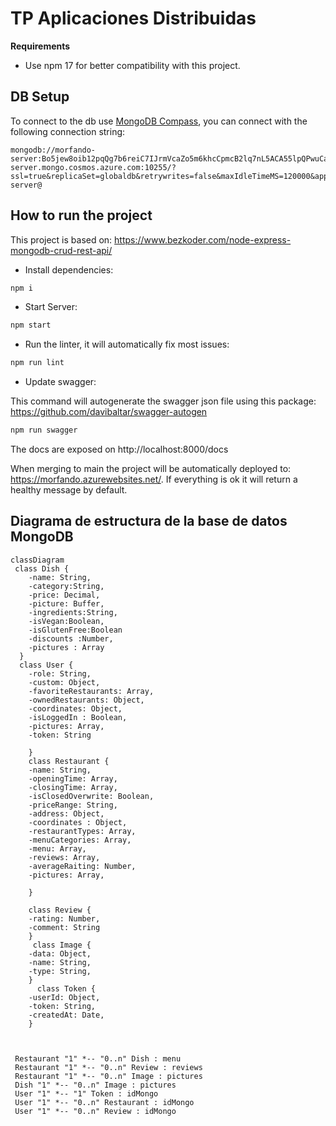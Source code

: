 # TP Aplicaciones Distribuidas

**Requirements**

- Use npm 17 for better compatibility with this project.

## DB Setup

To connect to the db use [MongoDB Compass](https://www.mongodb.com/try/download/compass), you can connect with the following connection string:

```
mongodb://morfando-server:Bo5jew8oib12pqQg7b6reiC7IJrmVcaZo5m6khcCpmcB2lq7nL5ACA55lpQPwuCaiWty1TotfVv5n7dS4Ek9Lw==@morfando-server.mongo.cosmos.azure.com:10255/?ssl=true&replicaSet=globaldb&retrywrites=false&maxIdleTimeMS=120000&appName=@morfando-server@
```

## How to run the project

This project is based on: https://www.bezkoder.com/node-express-mongodb-crud-rest-api/

- Install dependencies:

```bash
npm i
```

- Start Server:

```bash
npm start
```

- Run the linter, it will automatically fix most issues:

```bash
npm run lint 
```

- Update swagger:

This command will autogenerate the swagger json file using this package: https://github.com/davibaltar/swagger-autogen

```bash
npm run swagger
```

The docs are exposed on http://localhost:8000/docs

When merging to main the project will be automatically deployed to: https://morfando.azurewebsites.net/. If everything is ok it will return a healthy message by default.

## Diagrama de estructura de la base de datos MongoDB

```mermaid
classDiagram
 class Dish {
    -name: String,
    -category:String,
    -price: Decimal,
    -picture: Buffer,
    -ingredients:String,
    -isVegan:Boolean,
    -isGlutenFree:Boolean
    -discounts :Number,
    -pictures : Array
  }
  class User {
    -role: String,
    -custom: Object,
    -favoriteRestaurants: Array,
    -ownedRestaurants: Object,
    -coordinates: Object,
    -isLoggedIn : Boolean,
    -pictures: Array,
    -token: String
   
    }
    class Restaurant {
    -name: String,
    -openingTime: Array,
    -closingTime: Array,
    -isClosedOverwrite: Boolean,
    -priceRange: String,
    -address: Object,
    -coordinates : Object,
    -restaurantTypes: Array,
    -menuCategories: Array,
    -menu: Array,
    -reviews: Array,
    -averageRaiting: Number,
    -pictures: Array,
    
    }
    
    class Review {
    -rating: Number,
    -comment: String
    }
     class Image {
    -data: Object,
    -name: String,
    -type: String,
    }
      class Token {
    -userId: Object,
    -token: String,
    -createdAt: Date,
    }
    
    
    
 Restaurant "1" *-- "0..n" Dish : menu
 Restaurant "1" *-- "0..n" Review : reviews
 Restaurant "1" *-- "0..n" Image : pictures
 Dish "1" *-- "0..n" Image : pictures
 User "1" *-- "1" Token : idMongo
 User "1" *-- "0..n" Restaurant : idMongo
 User "1" *-- "0..n" Review : idMongo
```

